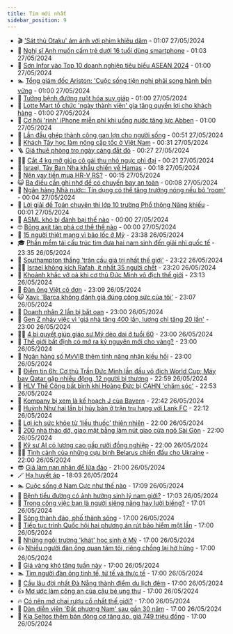 ```yaml
---
title: Tim mới nhất
sidebar_position: 9
---
```


<!-- vnexpress-tin-moi-nhat:START -->
- 🎬 [&#39;Sát thủ Otaku&#39; ám ảnh với phim khiêu dâm](https://vnexpress.net/sat-thu-otaku-am-anh-voi-phim-khieu-dam-4750302.html) - 01:07 27/05/2024
- 🐎 [Nghị sĩ Anh muốn cấm trẻ dưới 16 tuổi dùng smartphone](https://vnexpress.net/nghi-si-anh-muon-cam-tre-duoi-16-tuoi-dung-smartphone-4750674.html) - 01:03 27/05/2024
- 🦍 [Sơn Infor vào Top 10 doanh nghiệp tiêu biểu ASEAN 2024](https://vnexpress.net/son-infor-vao-top-10-doanh-nghiep-tieu-bieu-asean-2024-4750267.html) - 01:00 27/05/2024
- 🏊 [Tổng giám đốc Ariston: &#39;Cuộc sống tiện nghi phải song hành bền vững](https://vnexpress.net/tong-giam-doc-ariston-cuoc-song-tien-nghi-phai-song-hanh-ben-vung-4750749.html) - 01:00 27/05/2024
- 🎊 [Tưởng bệnh đường ruột hóa suy giáp](https://vnexpress.net/tuong-benh-duong-ruot-hoa-suy-giap-4750597.html) - 01:00 27/05/2024
- 🎃 [Lotte Mart tổ chức &#39;ngày thành viên&#39; gia tăng quyền lợi cho khách hàng](https://vnexpress.net/lotte-mart-to-chuc-ngay-thanh-vien-gia-tang-quyen-loi-cho-khach-hang-4749759.html) - 01:00 27/05/2024
- 🧰 [Cơ hội &#39;rinh&#39; iPhone miễn phí khi uống nước tăng lực Abben](https://vnexpress.net/co-hoi-rinh-iphone-mien-phi-khi-uong-nuoc-tang-luc-abben-4749707.html) - 01:00 27/05/2024
- 🔭 [Lần đầu ghép thành công gan lợn cho người sống](https://vnexpress.net/lan-dau-ghep-thanh-cong-gan-lon-cho-nguoi-song-4750806.html) - 00:51 27/05/2024
- 🫶 [Khách Tây học làm nông cấp tốc ở Việt Nam](https://vnexpress.net/khach-tay-hoc-lam-nong-cap-toc-o-viet-nam-4750583.html) - 00:31 27/05/2024
- 🪜 [Giá thuê phòng trọ ngày càng đắt đỏ](https://vnexpress.net/gia-thue-phong-tro-ngay-cang-dat-do-4750826.html) - 00:27 27/05/2024
- 👨‍🏫 [Cắt 4 kg mỡ giúp cô gái thu nhỏ ngực phì đại](https://vnexpress.net/cat-4-kg-mo-giup-co-gai-thu-nho-nguc-phi-dai-4750837.html) - 00:21 27/05/2024
- 🎊 [Israel, Tây Ban Nha khẩu chiến về Hamas](https://vnexpress.net/israel-tay-ban-nha-khau-chien-ve-hamas-4750848.html) - 00:18 27/05/2024
- 🎊 [Nên vay tiền mua HR-V RS?](https://vnexpress.net/nen-vay-tien-mua-hr-v-rs-4749464.html) - 00:15 27/05/2024
- 😺 [Ba điều cần ghi nhớ để có chuyến bay an toàn](https://vnexpress.net/ba-dieu-can-ghi-nho-de-co-chuyen-bay-an-toan-4750225.html) - 00:08 27/05/2024
- 🐘 [Ngân hàng Nhà nước: Tín dụng có thể tăng trưởng nóng nếu bỏ &#39;room&#39;](https://vnexpress.net/ngan-hang-nha-nuoc-noi-chua-the-bo-room-tin-dung-4750829.html) - 00:04 27/05/2024
- 🌁 [Lời giải đề Toán chuyên thi lớp 10 trường Phổ thông Năng khiếu](https://vnexpress.net/loi-giai-de-toan-chuyen-thi-lop-10-truong-pho-thong-nang-khieu-4750845.html) - 00:01 27/05/2024
- 🐲 [ASML khó bị đánh bại thế nào](https://vnexpress.net/asml-kho-bi-danh-bai-the-nao-4750512.html) - 00:00 27/05/2024
- 🤓 [Bỏng axit tàn phá cơ thể thế nào](https://vnexpress.net/bong-axit-tan-pha-co-the-the-nao-4750087.html) - 00:00 27/05/2024
- 💪 [15 người thiệt mạng vì bão lốc ở Mỹ](https://vnexpress.net/15-nguoi-thiet-mang-vi-bao-loc-o-my-4750838.html) - 23:38 26/05/2024
- 🎓 [Phần mềm tái cấu trúc tim đưa hai nam sinh đến giải nhì quốc tế](https://vnexpress.net/phan-mem-tai-cau-truc-tim-dua-hai-nam-sinh-den-giai-nhi-quoc-te-4748957.html) - 23:35 26/05/2024
- 🫣 [Southampton thắng &#39;trận cầu giá trị nhất thế giới&#39;](https://vnexpress.net/southampton-thang-tran-cau-gia-tri-nhat-the-gioi-4750844.html) - 23:22 26/05/2024
- 🧑‍💻 [Israel không kích Rafah, ít nhất 35 người chết](https://vnexpress.net/israel-khong-kich-rafah-it-nhat-35-nguoi-chet-4750834.html) - 23:20 26/05/2024
- 🐲 [Khoảnh khắc vỡ oà khi cơ thủ Đức Minh vô địch thế giới](https://vnexpress.net/khoanh-khac-vo-oa-khi-co-thu-duc-minh-vo-dich-the-gioi-4750842.html) - 23:13 26/05/2024
- 🌝 [Đàn ông Việt cô đơn](https://vnexpress.net/dan-ong-viet-co-don-4746556.html) - 23:09 26/05/2024
- 😺 [Xavi: &#39;Barca không đánh giá đúng công sức của tôi&#39;](https://vnexpress.net/xavi-barca-khong-danh-gia-dung-cong-suc-cua-toi-4750836.html) - 23:07 26/05/2024
- 🐎 [Doanh nhân 2 lần bị bắt oan](https://vnexpress.net/doanh-nhan-2-lan-bi-bat-oan-4750747.html) - 23:00 26/05/2024
- 🎡 [Gen Z nhảy việc vì &#39;giá nhà tăng 400 lần, lương chỉ tăng 20 lần&#39;](https://vnexpress.net/gen-z-nhay-viec-vi-gia-nha-tang-400-lan-luong-chi-tang-20-lan-4750727.html) - 23:00 26/05/2024
- 👨‍🏫 [4 bí quyết giúp giáo sư Mỹ dẻo dai ở tuổi 60](https://vnexpress.net/4-bi-quyet-giup-giao-su-my-deo-dai-o-tuoi-60-4750634.html) - 23:00 26/05/2024
- 🦆 [Thế giới bất định có mở ra kỷ nguyên mới cho vàng?](https://vnexpress.net/the-gioi-bat-dinh-co-mo-ra-ky-nguyen-moi-cho-vang-4750794.html) - 23:00 26/05/2024
- 🚦 [Ngân hàng số MyVIB thêm tính năng nhận kiều hối](https://vnexpress.net/ngan-hang-so-myvib-them-tinh-nang-nhan-kieu-hoi-4749882.html) - 23:00 26/05/2024
- 💫 [Điểm tin 6h: Cơ thủ Trần Đức Minh lần đầu vô địch World Cup; Máy bay Qatar gặp nhiễu động, 12 người bị thương](https://vnexpress.net/diem-tin-6h-co-thu-tran-duc-minh-lan-dau-vo-dich-world-cup-may-bay-qatar-gap-nhieu-dong-12-nguoi-bi-thuong-4750839.html) - 22:59 26/05/2024
- 🎉 [HLV Thể Công bất bình khi Hoàng Đức bị CAHN &#39;chăm sóc&#39;](https://vnexpress.net/hlv-the-cong-bat-binh-khi-hoang-duc-bi-cahn-cham-soc-4750820.html) - 22:53 26/05/2024
- 🌋 [Kompany bị xem là kế hoạch J của Bayern](https://vnexpress.net/kompany-bi-xem-la-ke-hoach-j-cua-bayern-4750835.html) - 22:42 26/05/2024
- 🤖 [Huỳnh Như hai lần bị hủy bàn ở trận trụ hạng với Lank FC](https://vnexpress.net/huynh-nhu-hai-lan-bi-huy-ban-o-tran-tru-hang-voi-lank-fc-4750830.html) - 22:12 26/05/2024
- 🦏 [Lợi ích sức khỏe từ &#39;liều thuốc&#39; thiên nhiên](https://vnexpress.net/loi-ich-suc-khoe-tu-lieu-thuoc-thien-nhien-4750798.html) - 22:00 26/05/2024
- 🦩 [200 nhà tháo dỡ, giao mặt bằng làm nút giao cửa ngõ Sài Gòn](https://vnexpress.net/200-nha-thao-do-giao-mat-bang-lam-nut-giao-cua-ngo-sai-gon-4750702.html) - 22:00 26/05/2024
- 👺 [Kỹ sư AI có lương cao gấp rưỡi đồng nghiệp](https://vnexpress.net/ky-su-ai-co-luong-cao-gap-ruoi-dong-nghiep-4750490.html) - 22:00 26/05/2024
- 🧑‍🏫 [Tình cảnh của những cựu binh Belarus chiến đấu cho Ukraine](https://vnexpress.net/tinh-canh-cua-nhung-cuu-binh-belarus-chien-dau-cho-ukraine-4749452.html) - 22:00 26/05/2024
- 😎 [Giả làm nạn nhân để lừa đảo](https://vnexpress.net/gia-lam-nan-nhan-de-lua-dao-4750824.html) - 21:00 26/05/2024
- 🪄 [Hạ huyết áp](https://vnexpress.net/suc-khoe-cam-nang-cac-benh-ha-huyet-ap-4749938.html) - 18:03 26/05/2024
- 🏊 [Cuộc sống ở Nam Cực như thế nào](https://vnexpress.net/cuoc-song-o-nam-cuc-nhu-the-nao-4750720.html) - 17:09 26/05/2024
- 💃 [Bệnh tiểu đường có ảnh hưởng sinh lý nam giới?](https://vnexpress.net/benh-tieu-duong-co-anh-huong-sinh-ly-nam-gioi-4750687.html) - 17:03 26/05/2024
- 🦆 [Trong công việc bạn là người siêng năng hay lười biếng?](https://vnexpress.net/trong-cong-viec-ban-la-nguoi-sieng-nang-hay-luoi-bieng-4750279.html) - 17:01 26/05/2024
- 🎊 [Sông thành đảo, phố thành sông](https://vnexpress.net/song-thanh-dao-pho-thanh-song-4750822.html) - 17:00 26/05/2024
- 👺 [Tiếp tục trình Quốc hội hai phương án rút bảo hiểm một lần](https://vnexpress.net/tiep-tuc-trinh-quoc-hoi-hai-phuong-an-rut-bao-hiem-mot-lan-4750809.html) - 17:00 26/05/2024
- 🎡 [Những ngôi trường &#39;khát&#39; học sinh ở Mỹ](https://vnexpress.net/nhung-ngoi-truong-khat-hoc-sinh-o-my-4750774.html) - 17:00 26/05/2024
- 👍 [Nhiều người đàn ông quan tâm tôi, riêng chồng lại hờ hững](https://vnexpress.net/nhieu-nguoi-dan-ong-quan-tam-toi-rieng-chong-lai-ho-hung-4750758.html) - 17:00 26/05/2024
- 🐎 [Giá vàng khó tăng tuần này](https://vnexpress.net/nha-phan-tich-pho-wall-du-bao-vang-co-the-giam-gia-tuan-nay-4750746.html) - 17:00 26/05/2024
- 🏊 [Tìm người đàn ông tinh tế, tử tế và thực tế](https://vnexpress.net/tim-nguoi-dan-ong-tinh-te-tu-te-va-thuc-te-4750658.html) - 17:00 26/05/2024
- 🦩 [Cầu lâu đời nhất Đà Nẵng thành điểm du lịch đêm](https://vnexpress.net/cau-lau-doi-nhat-da-nang-thanh-diem-du-lich-dem-4750625.html) - 17:00 26/05/2024
- 👍 [Mơ ước làm công an của cậu bé ung thư](https://vnexpress.net/mo-uoc-lam-cong-an-cua-cau-be-ung-thu-4750488.html) - 17:00 26/05/2024
- 🔥 [Có nên mở chai rượu cổ nhất thế giới?](https://vnexpress.net/co-nen-mo-chai-ruou-co-nhat-the-gioi-4750355.html) - 17:00 26/05/2024
- 💄 [Dàn diễn viên &#39;Đất phương Nam&#39; sau gần 30 năm](https://vnexpress.net/dan-dien-vien-dat-phuong-nam-sau-gan-30-nam-4747951.html) - 17:00 26/05/2024
- 🤡 [Kia Seltos thêm bản động cơ tăng áp, giá 749 triệu đồng](https://vnexpress.net/kia-seltos-them-ban-dong-co-tang-ap-gia-749-trieu-dong-4750767.html) - 17:00 26/05/2024<!-- vnexpress-tin-moi-nhat:END -->
